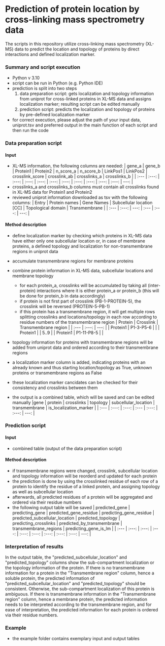 # Prediction of protein location by cross-linking mass spectrometry data
The scripts in this repository utilize cross-linking mass spectrometry (XL-MS) data to predict the location and topology of proteins by direct interactions and defined localization marker.

### Summary and script execution
- Python v 3.10
- script can be run in Python (e.g. Python IDE)
- prediction is split into two steps
  1. data preparation script: gets localization and topology information from uniprot for cross-linked proteins in XL-MS data and assigns localization marker; resulting script can be edited manually
  2. prediction script: predicts the localization and topology of proteins by pre-defined localization marker
- for correct execution, please adjust the path of your input data, uniprot.tsv and preferred output in the main function of each script and then run the code 

  
### Data preparation script
#### Input
- XL-MS information, the following columns are needed:
  | gene_a | gene_b | Protein1 | Protein2 | n_score_a | n_score_b | LinkPos1 | LinkPos2 | crosslink_score | crosslink_ab | crosslinks_a | crosslinks_b |
  | :--- | :---: | :---: | :---: | :---: |  :---: | :---: | :---: | :---: | :---: | :---: |  ---: |
- crosslinks_a and crosslinks_b columns must contain all crosslinks found in XL-MS data for Protein1 and Protein2
- reviewed uniprot information downloaded as tsv with the following columns:
  | Entry | Protein names | Gene Names | Subcellular location [CC] | Topological domain | Transmembrane |
  | :--- | :---: | ---: | :--- | :---: | ---: |

#### Method description
- define localization marker by checking which proteins in XL-MS data have either only one subcellular location or, in case of membrane proteins, a defined topology and localization for non-transmembrane regions in uniprot data
- accumulate transmembrane regions for membrane proteins
- combine protein information in XL-MS data, subcellular locations and membrane topology
  - for each protein_a, crosslinks will be accumulated by taking all (inter-protein) interactions where it is either protein_a or protein_b (this will be done for protein_b in data accordingly)
  - if protein is not first part of crosslink (PB-1-PROTEIN-5), the crosslink will be reversed (PROTEIN-5-PB-1)
  - if this protein has a transmembrane region, it will get multiple rows splitting crosslinks and
    locations/topology in each row according to residue numbers of the transmembrane region 
      | Protein | Crosslink | Transmembrane region |
      | :--- | :---: | ---: |
      | Protein1 | P1-3-P5-6 | |
      | Protein1 |           | 5..9 |
      | Protein1 | P1-11-P8-5 | |

- topology information for proteins with transmembrane regions will be added from uniprot data and ordered according to their transmembrane regions
- a localization marker column is added, indicating proteins with an already known and thus starting location/topology as True, unknown proteins or transmembrane regions as False
- these localization marker cancidates can be checked for their consistency and crosslinks between them
- the output is a combined table, which will be saved and can be edited manually
  |gene | protein | crosslinks | topology | subcellular_location | transmembrane | is_localization_marker |
  | :--- | :---: | :---: | :--- | :---: | :---: | ---: |
  
### Prediction script
#### Input
- combined table (output of the data preparation script)

#### Method description
- if transmembrane regions were changed, crosslink, subcellular location and topology information will be reorderd and updated for each protein
- the prediction is done by using the crosslinked residue of each row of a protein to identify the residue of a linked protein, and assigning topology as well as subcellular location 
- afterwards, all predicted residues of a protein will be aggregated and ordered via their residue numbers
- the following output table will be saved
  | predicted_gene | predicting_gene | predicted_gene_residue | predicting_gene_residue | predicted_subcellular_location | predicted_topology | predicting_crosslinks | predicted_by_transmembrane | transmembrane_regions | predicting_gene_is_lm |
  | :--- | :---: | :---: | :---: | :---: | :---: | :---: | :---: | :---: | ---: |


### Interpretation of results
In the output table, the "predicted_subcellular_location" and "predicted_topology" columns show the sub-compartment localization or the topology information of the protein.
If there is no transmembrane information for a protein in the "Transmembrane region" column, hence a soluble protein, the predicted information of "predicted_subcellular_location" and "predicted_topology" should be consistent. Otherwise, the sub-compartment localization of this protein is ambiguous.
If there is transmembrane information in the "Transmembrane region" column, hence a membrane protein, the predicted information needs to be interpreted according to the transmembrane region, and for ease of interpretation, the predicted information for each protein is ordered via their residue numbers.

### Example
- the example folder contains exemplary input and output tables 

